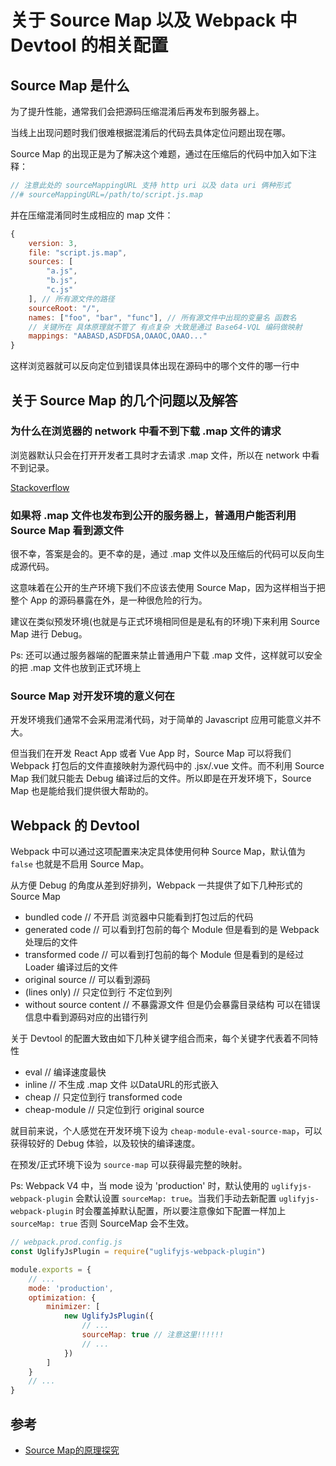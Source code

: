 # 关于 Source Map 以及 Webpack 中 Devtool 的相关配置

## Source Map 是什么
为了提升性能，通常我们会把源码压缩混淆后再发布到服务器上。  

当线上出现问题时我们很难根据混淆后的代码去具体定位问题出现在哪。  

Source Map 的出现正是为了解决这个难题，通过在压缩后的代码中加入如下注释：
```js
// 注意此处的 sourceMappingURL 支持 http uri 以及 data uri 俩种形式
//# sourceMappingURL=/path/to/script.js.map
```
并在压缩混淆同时生成相应的 map 文件：
```js
{
    version: 3,
    file: "script.js.map",
    sources: [
        "a.js",
        "b.js",
        "c.js"
    ], // 所有源文件的路径
    sourceRoot: "/",
    names: ["foo", "bar", "func"], // 所有源文件中出现的变量名 函数名
	// 关键所在 具体原理就不管了 有点复杂 大致是通过 Base64-VQL 编码做映射
    mappings: "AABASD,ASDFDSA,OAAOC,OAAO..."
}
```
这样浏览器就可以反向定位到错误具体出现在源码中的哪个文件的哪一行中  

## 关于 Source Map 的几个问题以及解答
### 为什么在浏览器的 network 中看不到下载 .map 文件的请求
浏览器默认只会在打开开发者工具时才去请求 .map 文件，所以在 network 中看不到记录。  

[Stackoverflow](https://stackoverflow.com/questions/44315460/when-do-browsers-download-sourcemaps#)

### 如果将 .map 文件也发布到公开的服务器上，普通用户能否利用 Source Map 看到源文件
很不幸，答案是会的。更不幸的是，通过 .map 文件以及压缩后的代码可以反向生成源代码。  

这意味着在公开的生产环境下我们不应该去使用 Source Map，因为这样相当于把整个 App 的源码暴露在外，是一种很危险的行为。  

建议在类似预发环境(也就是与正式环境相同但是是私有的环境)下来利用 Source Map 进行 Debug。  

Ps: 还可以通过服务器端的配置来禁止普通用户下载 .map 文件，这样就可以安全的把 .map 文件也放到正式环境上

### Source Map 对开发环境的意义何在
开发环境我们通常不会采用混淆代码，对于简单的 Javascript 应用可能意义并不大。  

但当我们在开发 React App 或者 Vue App 时，Source Map 可以将我们 Webpack 打包后的文件直接映射为源代码中的 .jsx/.vue 文件。而不利用 Source Map 我们就只能去 Debug 编译过后的文件。所以即是在开发环境下，Source Map 也是能给我们提供很大帮助的。  

## Webpack 的 Devtool
Webpack 中可以通过这项配置来决定具体使用何种 Source Map，默认值为 `false` 也就是不启用 Source Map。  

从方便 Debug 的角度从差到好排列，Webpack 一共提供了如下几种形式的 Source Map
* bundled code // 不开启 浏览器中只能看到打包过后的代码
* generated code // 可以看到打包前的每个 Module 但是看到的是 Webpack 处理后的文件
* transformed code // 可以看到打包前的每个 Module 但是看到的是经过 Loader 编译过后的文件
* original source // 可以看到源码
* (lines only) // 只定位到行 不定位到列
* without source content // 不暴露源文件 但是仍会暴露目录结构 可以在错误信息中看到源码对应的出错行列

关于 Devtool 的配置大致由如下几种关键字组合而来，每个关键字代表着不同特性
* eval // 编译速度最快
* inline // 不生成 .map 文件 以DataURL的形式嵌入
* cheap // 只定位到行 transformed code
* cheap-module // 只定位到行 original source

就目前来说，个人感觉在开发环境下设为 `cheap-module-eval-source-map`，可以获得较好的 Debug 体验，以及较快的编译速度。  

在预发/正式环境下设为 `source-map` 可以获得最完整的映射。  

Ps: Webpack V4 中，当 mode 设为 'production' 时，默认使用的 `uglifyjs-webpack-plugin` 会默认设置 `sourceMap: true`。当我们手动去新配置 `uglifyjs-webpack-plugin` 时会覆盖掉默认配置，所以要注意像如下配置一样加上 `sourceMap: true` 否则 SourceMap 会不生效。
```js
// webpack.prod.config.js
const UglifyJsPlugin = require("uglifyjs-webpack-plugin")

module.exports = {
	// ...
	mode: 'production',
	optimization: {
		minimizer: [
			new UglifyJsPlugin({
				// ...
				sourceMap: true // 注意这里!!!!!!
				// ...
			})
		]
	}
	// ...
}
```

## 参考
* [Source Map的原理探究](https://www.codercto.com/a/31149.html)